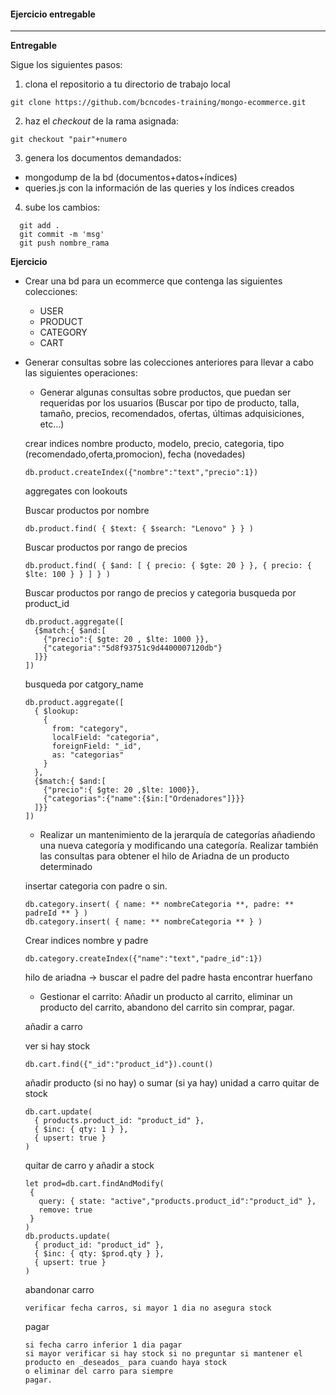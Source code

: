 #### Ejercicio entregable
---

__Entregable__

Sigue los siguientes pasos:
1. clona el repositorio a tu directorio de trabajo local
```script
git clone https://github.com/bcncodes-training/mongo-ecommerce.git
```
2. haz el _checkout_ de la rama asignada:
```script
git checkout "pair"+numero
```
3. genera los documentos demandados:
  - mongodump de la bd (documentos+datos+índices)
  - queries.js con la información de las queries y los índices creados

4. sube los cambios:
```script
  git add .
  git commit -m 'msg'
  git push nombre_rama
 ```
__Ejercicio__

- Crear una bd para un ecommerce que contenga las siguientes colecciones:
  - USER
  - PRODUCT
  - CATEGORY
  - CART

- Generar consultas sobre las colecciones anteriores para llevar a cabo las siguientes operaciones:
  
  -  Generar algunas consultas sobre productos, que puedan ser requeridas por los usuarios (Buscar por tipo de producto, talla, tamaño, precios, recomendados, ofertas, últimas adquisiciones, etc…)
  
    crear indices nombre producto, modelo, precio, categoria, tipo (recomendado,oferta,promocion), fecha (novedades)
    
      db.product.createIndex({"nombre":"text","precio":1})
  
    aggregates con lookouts
    
     Buscar productos por nombre
     
      db.product.find( { $text: { $search: "Lenovo" } } )
          
     Buscar productos por rango de precios
     
      db.product.find( { $and: [ { precio: { $gte: 20 } }, { precio: { $lte: 100 } } ] } )
     
     Buscar productos por rango de precios y categoria
      busqueda por product_id
      
      db.product.aggregate([
        {$match:{ $and:[ 
          {"precio":{ $gte: 20 , $lte: 1000 }},
          {"categoria":"5d8f93751c9d4400007120db"}
        ]}}         
      ])
            
     busqueda por catgory_name
      
      db.product.aggregate([
        { $lookup:
          {
            from: "category",
            localField: "categoria",
            foreignField: "_id",
            as: "categorias"
          }
        },
        {$match:{ $and:[ 
          {"precio":{ $gte: 20 ,$lte: 1000}},
          {"categorias":{"name":{$in:["Ordenadores"]}}}
        ]}}
      ])
     
  
  -  Realizar un mantenimiento de la jerarquía de categorías añadiendo una nueva categoría y modificando una categoría. Realizar también las consultas para obtener el hilo de Ariadna de un producto determinado
  
  insertar categoria con padre o sin. 
  
      db.category.insert( { name: ** nombreCategoria **, padre: ** padreId ** } )
      db.category.insert( { name: ** nombreCategoria ** } )
  
  Crear indices nombre y padre
      
      db.category.createIndex({"name":"text","padre_id":1})     
  
  hilo de ariadna -> buscar el padre del padre hasta encontrar huerfano
  
  
  -  Gestionar el carrito: Añadir un producto al carrito, eliminar un producto del carrito, abandono del carrito sin comprar, pagar.

  añadir a carro
  
    ver si hay stock
      
      db.cart.find({"_id":"product_id"}).count()
      
           
    añadir producto (si no hay) o sumar (si ya hay) unidad a carro quitar de stock
      
      db.cart.update(
        { products.product_id: "product_id" },
        { $inc: { qty: 1 } },
        { upsert: true }
      )
      
  quitar de carro y añadir a stock
  
      let prod=db.cart.findAndModify(
       {
         query: { state: "active","products.product_id":"product_id" },
         remove: true
       }
      )
      db.products.update(
        { product_id: "product_id" },
        { $inc: { qty: $prod.qty } },
        { upsert: true }
      ) 
      
  abandonar carro
  
      verificar fecha carros, si mayor 1 dia no asegura stock
      
  pagar
  
      si fecha carro inferior 1 dia pagar
      si mayor verificar si hay stock si no preguntar si mantener el producto en _deseados_ para cuando haya stock
      o eliminar del carro para siempre
      pagar.
